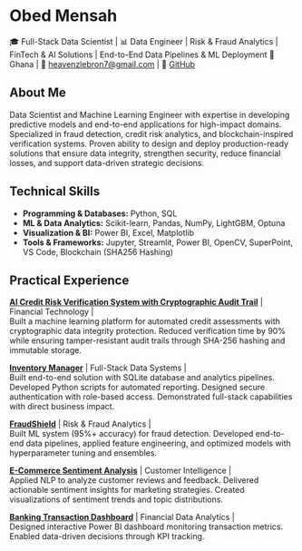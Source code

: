 # Obed Mensah  
🎓 Full-Stack Data Scientist | 📊 Data Engineer | Risk & Fraud Analytics | FinTech & AI Solutions | End-to-End Data Pipelines & ML Deployment
📍 Ghana | 📧 heavenzlebron7@gmail.com | 🔗 [GitHub](https://github.com/Omensah-15)

## About Me  
Data Scientist and Machine Learning Engineer with expertise in developing predictive models and end-to-end applications for high-impact domains. Specialized in fraud detection, credit risk analytics, and blockchain-inspired verification systems. Proven ability to design and deploy production-ready solutions that ensure data integrity, strengthen security, reduce financial losses, and support data-driven strategic decisions.

## Technical Skills  

- **Programming & Databases:** Python, SQL  
- **ML & Data Analytics:** Scikit-learn, Pandas, NumPy, LightGBM, Optuna   
- **Visualization & BI:** Power BI, Excel, Matplotlib  
- **Tools & Frameworks:** Jupyter, Streamlit, Power BI, OpenCV, SuperPoint, VS Code, Blockchain (SHA256 Hashing)

## Practical Experience

[**AI Credit Risk Verification System with Cryptographic Audit Trail**](https://github.com/Omensah-15/credit-risk-verification-system-) | Financial Technology |   
Built a machine learning platform for automated credit assessments with cryptographic data integrity protection. Reduced verification time by 90% while ensuring tamper-resistant audit trails through SHA-256 hashing and immutable storage.

[**Inventory Manager**](https://github.com/Omensah-15/Inventory-Manager) | Full-Stack Data Systems |                         
Built end-to-end solution with SQLite database and analytics pipelines. Developed Python scripts for automated reporting. Designed secure authentication with role-based access. Demonstrated full-stack capabilities with direct business impact.

[**FraudShield**](https://github.com/Omensah-15/FraudShield) | Risk & Fraud Analytics |                            
Built ML system (95%+ accuracy) for fraud detection. Developed end-to-end data pipelines, applied feature engineering, and optimized models with hyperparameter tuning and ensembles.

[**E-Commerce Sentiment Analysis**](https://github.com/Omensah-15/SentimentAnalysisofCustomerFeedback) | Customer Intelligence |             
Applied NLP to analyze customer reviews and feedback. Delivered actionable sentiment insights for marketing strategies. Created visualizations of sentiment trends and topic distributions.

[**Banking Transaction Dashboard**](https://github.com/Omensah-15/Bank_Transcaction_Insights) | Financial Data Analytics |             
Designed interactive Power BI dashboard monitoring transaction metrics. Enabled data-driven decisions through KPI tracking.
